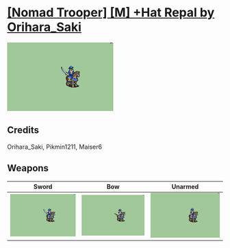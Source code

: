 # [\[Nomad Trooper\] \[M\] +Hat Repal by Orihara_Saki](./)

<img src="./1.%20Sword/Sword_000.png" alt="[Nomad Trooper] [M] +Hat Repal by Orihara_Saki standing" />

## Credits

Orihara_Saki, Pikmin1211, Maiser6

## Weapons


|Sword |Bow |Unarmed |
|  :---: | :---: | :---: |
| <img alt="Sword animation" src="./1.%20Sword/Sword.gif" /> | <img alt="Bow animation" src="./5.%20Bow/Bow.gif" /> | <img alt="Unarmed animation" src="./8.%20Unarmed/Unarmed.gif" /> |
